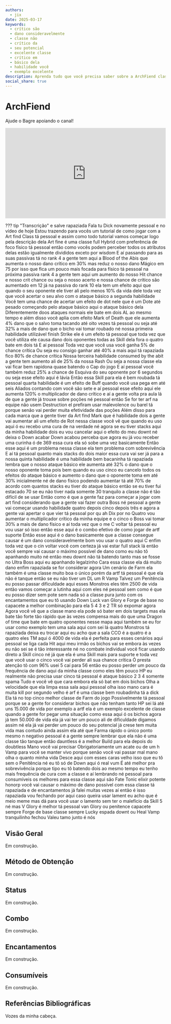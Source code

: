 ```yaml
---
authors:
  - jix
date: 2025-03-17
keywords:
  - crítico são
  - dano consideravelmente
  - classe não
  - crítico da
  - seu potencial
  - excelente classe
  - crítico em
  - básico dela
  - habilidade você
  - exemplo excelente
description: Aprenda tudo que você precisa saber sobre a ArchFiend class neste tutorial. 
social_share: true
--- 
```

# ArchFiend

Ajude o Bagre apoiando o canal! 

<div style="position: relative; width: 100%; padding-bottom: 56.25%; height: 0; overflow: hidden;">
  <iframe 
    src="https://www.youtube.com/embed/ulHcvaBN3r8" 
    title="YouTube video player" 
    frameborder="0" 
    allow="accelerometer; autoplay; clipboard-write; encrypted-media; gyroscope; picture-in-picture; web-share" 
    referrerpolicy="strict-origin-when-cross-origin" 
    allowfullscreen 
    style="position: absolute; top: 0; left: 0; width: 100%; height: 100%;"
  ></iframe>
</div>

??? tip "Transcrição"
    e salve rapaziada Fala tu Dick novamente pessoal e no vídeo de hoje Estou trazendo para vocês um tutorial de como jogar com a Art find Class tá pessoal e assim como todo tutorial vamos começar logo pela descrição dela Art fine é uma classe full Hybrid com preferência de foco físico tá pessoal então como vocês podem perceber todos os atributos delas estão igualmente divididos exceto por wisdom E aí passando para as suas passivas tá no rank 4 a gente tem aqui a Blood of the Abis que aumenta o nosso dano crítico em 30% mas reduz o nosso dano Mágico em 75 por isso que fica um pouco mais focada para físico tá pessoal na próxima passiva rank 4 a gente tem aqui um aumento do nosso Hit chance e nosso crit chance ou seja o nosso acerto e nossa chance de crítico são aumentado em 12 já na passiva do rank 10 ela tem um efeito aqui que quando o seu oponente ele tiver ali pelo menos 10% da vida dele toda vez que você acertar o seu alvo com o ataque básico a segunda habilidade Você tem uma chance de acertar um efeito de dot nele que é um Dote até pesado começando pelo ataque básico aqui o ataque básico dela Diferentemente doos ataques normais ele bate em dois AL ao mesmo tempo e além disso você aplia com efeito Mark of Death que ele aumenta 4% dano que o salvo toma tacando até oito vezes tá pessoal ou seja até 32% a mais de dano que o bicho vai tomar roubado né nossa primeira habilidade utilizável finish Strike ele é um efeito tá pessoal que toda vez que você utiliza ele causa dano dois oponentes todas as Skill dela fora o quatro bate em dois tá E aí pessoal Toda vez que você usa você ganha 5% de chance crítica Ou seja eu consigo ganhar até 40% a mais aqui tá rapaziada fico 80% de chance crítica Nossa terceira habilidade consumed by the abit a gente tem aumento ali de 25% da nossa Rash Ou seja a nossa classe ela vai ficar bem rapidona quase batendo o Cap do jogo E aí pessoal você também reduz 25% a chance de Esquiva do seu oponente por 6 segundos ou seja esse efeito aqui é lávia Então essa Skill para ela é bem roubada tá pessoal quarta habilidade é um efeito de Buff quando você usa pega em até seis Aliados contando com você são sete e aí pessoal esse efeito aqui ele aumenta 120% o multiplicador de dano crítico e aí a gente volta pra aula lá de que a gente já trouxe sobre poções né pessoal então Se for ter arf na equipe não usem Destruction el prefiram usar malevolence ou barel tá porque senão vai perder muita efetividade das poções Além disso para cada marca que a gente tiver da Art find Mark que é habilidade dois a gente vai aumentar ali um efeito de Rot nessa classe você vê que quando eu uso aqui ó eu recebo uma cura de na verdade né agora se eu tiver stacks aqui da minha habilidade dois eu vou cancelar aqui o efeito do meu downt né deixa o Down acabar Down acabou perceba que agora eu já vou receber uma curinha ó de 369 essa cura ela só sobe uma vez basicamente Então esse aqui é um problema nessa classe ela tem problema com sobrevivência E aí tá pessoal quanto mais stacks do dois maior essa cura vai ser já para a nossa quinta habilidade é uma habilidade bem bacaninha tá rapaziada lembra que o nosso ataque básico ele aumenta até 32% o dano que o nosso oponente toma pois bem quando eu uso cinco eu cancelo todos os efeitos do ataque básico e aumento o dano que o oponente toma em até 30% inicialmente né de dano físico podendo aumentar tá até 70% de acordo com quantos stacks eu tiver do ataque básico então se eu tiver fui estacado 70 se eu não tiver nada somente 30 tranquilo a classe não é tão difícil de se usar Então como é que a gente faz para começar a jogar com art find considerando que a gente vai fazer outra Boss né pessoal a gente vai começar usando habilidade quatro depois cinco depois três e agora a gente vai apertar o que vier tá pessoal por qu ah Dix por no Quatro vou aumentar o multiplicador crítico da minha equipe e o cinco o Boss vai tomar 30% a mais de dano físico e aí toda vez que o me C voltar tá pessoal eu vou usar só isso então esse aqui é o combo efetivo de como jogar de artf suporte Então esse aqui é o dano basicamente que a classe consegue causar é um dano consideravelmente bom vou usar o quatro aqui C enfim toda vez que o cin voltar você com certeza já vai estar full stack lá então você sempre vai causar o máximo possível de dano como eu não tô apanhando muito né então meu downt não tá batendo tanto mas se fosse no Ultra Boss aqui eu apanhando legalzinho Cara essa classe ela dá muito dano enfim rapaziada se for considerar agora Um cenário de Farm ela também é uma classe muito boa o único porém da artf tá pessoal é que ela não é tanque então se eu não tiver um DL um R Vamp Talvez um Penitência eu posso passar dificuldade aqui esses Monstros eles têm 2500 de vida então vamos começar a lutinha aqui com eles né pessoal sem como é que eu posso dizer sem pote sem nada só a classe pura junto com os encantamentos que eu tô usando Down Luck van Glory e Forge de base no capacete a melhor combinação para ela 5 4 3 e 2 TR só expomar agora Agora você vê que a classe mano ela pode só bater em dois targets mas ela bate tão forte tão rápido que às vezes compensa mais do que uma Dragon of time que bate em quatro oponentes nesse mapa aqui também se eu for usar como exemplo tem uma sala aqui com sei lá quatro Monstros tá rapaziada deixa eu trocar aqui eu acho que a sala CCO é a quatro é a quatro eles TM aqui ó 4000 de vida ela é perfeita para esses cenários aqui pessoal se liga cada Hit aqui meu irmão os bichos vai se embora às vezes eu não sei se é tão interessante né no combate individual você ficar usando direto a Skill cinco né já que ela é uma Skill mais para suporte e toda vez que você usar o cinco você vai perder ali sua chance crítica Ó presta atenção tô com 96% usei 5 caí para 56 então eu posso perder um pouco da frequência de dano aqui da minha classe como eles têm pouco HP eu realmente não precisa usar cinco tá pessoal é ataque básico 2 3 4 somente spama Tudo e você vê que cara embora ela só bat em dois bichos Olha a velocidade que ela limpa essa sala aqui pessoal olha isso mano cara é muita kill por segundo velho é arf é uma classe bem roubadinha tá a dick Ela tá no top cinco melhor classe de Farm do jogo Possivelmente tá pessoal porque se a gente for considerar bichos que não tenham tanto HP sei lá até uns 15.000 de vida por exemplo a artf ela é um exemplo excelente de classe quando a gente for pegar uma situação como essa aqui ó os bichos agora já tem 50.000 de vida ela já vai ter um pouco ali de dificuldade digamos assim né ela já vai perder um pouco do seu potencial já crese tem muita vida mas contudo ainda assim ela até que Farma rápido o único ponto mesmo n negativo pessoal é a gente sempre lembrar que ela não é uma classe tão tanque então dauntless é a melhor Build para ela depois do doubtless Mano você vai precisar Obrigatoriamente um acate ou de um h Vamp para você se manter vivo porque senão você vai passar mal mano olha o quanto minha vida Desce aqui com esses caras velho isso que eu tô sem o Penitência né eu tô só de Down aqui ó real vum É até melhor pra sobrevivência porque tipo eu tô batendo dois ao mesmo tempo eu tenho mais frequência de cura com a classe e aí lembrando né pessoal para consumíveis os melhores para essa classe aqui são Fate Tonic elixir potente honorp você vai causar o máximo de dano possível com essa classe tá rapaziada e de encantamentos já falei muitas vezes aí então é isso rapaziada vou fechando por aqui caso queira usar lament eu acho que é meio meme mas dá para você usar o lamento sem ter o malefício da Skill 5 né mas V Glory é melhor tá pessoal van Glory ou penitence capacete sempre Forge de base classe sempre Lucky espada downt ou Heal Vamp tranquilinho fechou Valeu tamo junto é nós

## Visão Geral

Em construção.

## Método de Obtenção

Em construção.

## Status

Em construção.

## Combo

Em construção.

## Encantamentos

Em construção.

## Consumíveis

Em construção.

## Referências Bibliográficas
Vozes da minha cabeça.
